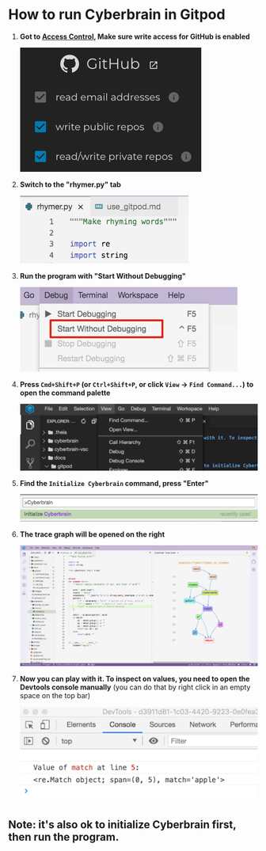 # How to run Cyberbrain in Gitpod

1. **Got to [Access Control](https://gitpod.io/access-control/), Make sure write access for GitHub is enabled**

   ![](permission.png)

2. **Switch to the "rhymer.py" tab**

   ![](tab.png)

3. **Run the program with "Start Without Debugging"**

   ![](start.jpg)

4. **Press `Cmd+Shift+P` (or `Ctrl+Shift+P`, or click `View` -> `Find Command...`) to open the command palette**

   ![](find_command.jpg)

5. **Find the `Initialize Cyberbrain` command, press "Enter"**

   ![](command.png)

6. **The trace graph will be opened on the right**

    ![](final.png)

7. **Now you can play with it. To inspect on values, you need to open the Devtools console manually** (you can do that by right click in an empty space on the top bar)

    ![](devtools.png)

## Note: it's also ok to initialize Cyberbrain first, then run the program.